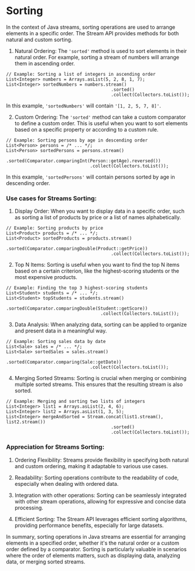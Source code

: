 # Sorting

In the context of Java streams, sorting operations are used to arrange elements in a specific
order. The Stream API provides methods for both natural and custom sorting.

1. Natural Ordering:
The `'sorted'` method is used to sort elements in their natural order. For example, sorting a
stream of numbers will arrange them in ascending order.
```
// Example: Sorting a list of integers in ascending order
List<Integer> numbers = Arrays.asList(5, 2, 8, 1, 7);
List<Integer> sortedNumbers = numbers.stream()
                                        .sorted()
                                        .collect(Collectors.toList());
```
In this example, `'sortedNumbers'` will contain `'[1, 2, 5, 7, 8]'`.

2. Custom Ordering:
The `'sorted'` method can take a custom comparator to define a custom order. This is useful
when you want to sort elements based on a specific property or according to a custom rule.
```
// Example: Sorting persons by age in descending order
List<Person> persons = /* ... */;
List<Person> sortedPersons = persons.stream()
                                .sorted(Comparator.comparingInt(Person::getAge).reversed())
                                .collect(Collectors.toList());
```
In this example, `'sortedPersons'` will contain persons sorted by age in descending order.

### Use cases for Streams Sorting:

1. Display Order:
When you want to display data in a specific order, such as sorting a list of products by price
or a list of names alphabetically.
```
// Example: Sorting products by price
List<Product> products = /* ... */;
List<Product> sortedProducts = products.stream()
                                        .sorted(Comparator.comparingDouble(Product::getPrice))
                                        .collect(Collectors.toList());
```

2. Top N Items:
Sorting is useful when you want to find the top N items based on a certain criterion, like
the highest-scoring students or the most expensive products.
```
// Example: Finding the top 3 highest-scoring students
List<Student> students = /* ... */;
List<Student> topStudents = students.stream()
                                    .sorted(Comparator.comparingDouble(Student::getScore))
                                    .collect(Collectors.toList());
```

3. Data Analysis:
When analyzing data, sorting can be applied to organize and present data in a meaningful way.
```
// Example: Sorting sales data by date
List<Sale> sales = /* ... */;
List<Sale> sortedSales = sales.stream()
                                .sorted(Comparator.comparing(Sale::getDate))
                                .collect(Collectors.toList());
```

4. Merging Sorted Streams:
Sorting is crucial when merging or combining multiple sorted streams. This ensures that the
resulting stream is also sorted.
```
// Example: Merging and sorting two lists of integers
List<Integer> list1 = Arrays.asList(2, 4, 6);
List<Integer> list2 = Arrays.asList(1, 3, 5);
List<Integer> mergeAndSorted = Stream.concat(list1.stream(), list2.stream())
                                        .sorted()
                                        .collect(Collectors.toList());
```

### Appreciation for Streams Sorting:

1. Ordering Flexibility:
Streams provide flexibility in specifying both natural and custom ordering, making it
adaptable to various use cases.

2. Readability:
Sorting operations contribute to the readability of code, especially when dealing with
ordered data.

3. Integration with other operations:
Sorting can be seamlessly integrated with other stream operations, allowing for expressive
and concise data processing.

4. Efficient Sorting:
The Stream API leverages efficient sorting algorithms, providing performance benefits,
especially for large datasets.

In summary, sorting operations in Java streams are essential for arranging elements in a
specified order, whether it's the natural order or a custom order defined by a comparator.
Sorting is particularly valuable in scenarios where the order of elements matters, such as
displaying data, analyzing data, or merging sorted streams.
